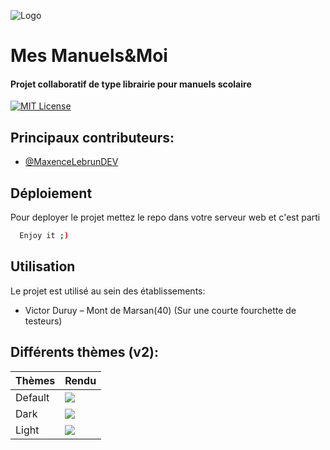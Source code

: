 
![Logo](https://mesmanuelsetmoi.tech/doc/logo.png)


# Mes Manuels&Moi
#### Projet collaboratif de type librairie pour manuels scolaire 
[![MIT License](https://img.shields.io/badge/License-MIT-green.svg)](https://choosealicense.com/licenses/mit/)

## Principaux contributeurs:

- [@MaxenceLebrunDEV](https://www.github.com/MaxenceLebrunDEV)


## Déploiement

Pour deployer le projet mettez le repo dans votre serveur web et c'est parti

```bash
  Enjoy it ;)
```


## Utilisation

Le projet est utilisé au sein des établissements:  

- Victor Duruy – Mont de Marsan(40) (Sur une courte fourchette de testeurs)

## Différents thèmes (v2):

| Thèmes             | Rendu                                                                |
| ----------------- | ------------------------------------------------------------------ |
| Default | ![](https://mesmanuelsetmoi.tech/doc/PWA-Original.png) |
| Dark | ![](https://mesmanuelsetmoi.tech/doc/PWA-Dark.png) | |
| Light | ![](https://mesmanuelsetmoi.tech/doc/PWA-Light.png) | |
